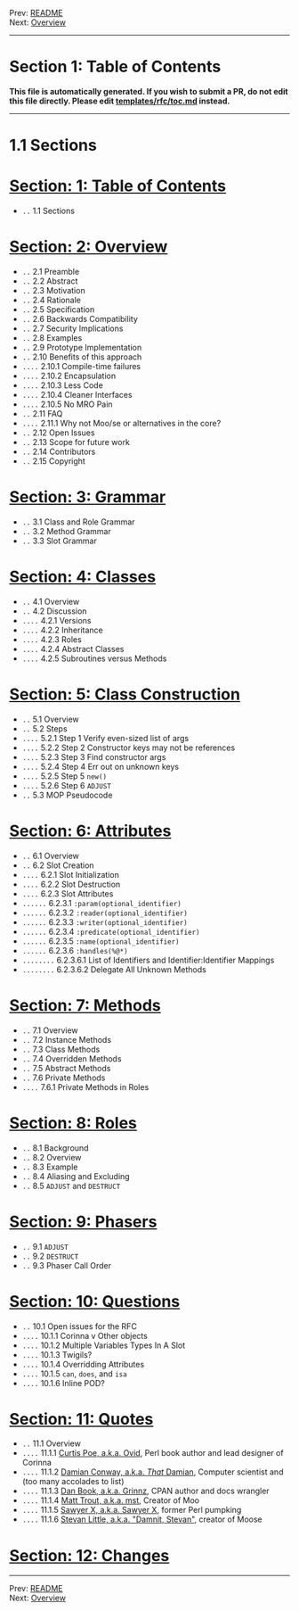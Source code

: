 Prev: [README](/README.md)   
Next: [Overview](overview.md)

---

# Section 1: Table of Contents

**This file is automatically generated. If you wish to submit a PR, do not
edit this file directly. Please edit
[templates/rfc/toc.md](https://github.com/Ovid/Cor/tree/master/templates/rfc/toc.md) instead.**

---

# 1.1 Sections

# [Section: 1: Table of Contents](toc.md)

* `..` 1.1 Sections

# [Section: 2: Overview](overview.md)

* `..` 2.1 Preamble
* `..` 2.2 Abstract
* `..` 2.3 Motivation
* `..` 2.4 Rationale
* `..` 2.5 Specification
* `..` 2.6 Backwards Compatibility
* `..` 2.7 Security Implications
* `..` 2.8 Examples
* `..` 2.9 Prototype Implementation
* `..` 2.10 Benefits of this approach
* `....` 2.10.1 Compile-time failures
* `....` 2.10.2 Encapsulation
* `....` 2.10.3 Less Code
* `....` 2.10.4 Cleaner Interfaces
* `....` 2.10.5 No MRO Pain
* `..` 2.11 FAQ
* `....` 2.11.1 Why not Moo/se or alternatives in the core?
* `..` 2.12 Open Issues
* `..` 2.13 Scope for future work
* `..` 2.14 Contributors
* `..` 2.15 Copyright

# [Section: 3: Grammar](grammar.md)

* `..` 3.1 Class and Role Grammar
* `..` 3.2 Method Grammar
* `..` 3.3 Slot Grammar

# [Section: 4: Classes](classes.md)

* `..` 4.1 Overview
* `..` 4.2 Discussion
* `....` 4.2.1 Versions
* `....` 4.2.2 Inheritance
* `....` 4.2.3 Roles
* `....` 4.2.4 Abstract Classes
* `....` 4.2.5 Subroutines versus Methods

# [Section: 5: Class Construction](class-construction.md)

* `..` 5.1 Overview
* `..` 5.2 Steps
* `....` 5.2.1 Step 1 Verify even-sized list of args
* `....` 5.2.2 Step 2 Constructor keys may not be references
* `....` 5.2.3 Step 3 Find constructor args
* `....` 5.2.4 Step 4 Err out on unknown keys
* `....` 5.2.5 Step 5 `new()`
* `....` 5.2.6 Step 6 `ADJUST`
* `..` 5.3 MOP Pseudocode

# [Section: 6: Attributes](attributes.md)

* `..` 6.1 Overview 
* `..` 6.2 Slot Creation
* `....` 6.2.1 Slot Initialization
* `....` 6.2.2 Slot Destruction
* `....` 6.2.3 Slot Attributes
* `......` 6.2.3.1 `:param(optional_identifier)`
* `......` 6.2.3.2 `:reader(optional_identifier)`
* `......` 6.2.3.3 `:writer(optional_identifier)`
* `......` 6.2.3.4 `:predicate(optional_identifier)`
* `......` 6.2.3.5 `:name(optional_identifier)`
* `......` 6.2.3.6 `:handles(%@*)`
* `........` 6.2.3.6.1 List of Identifiers and Identifier:Identifier Mappings
* `........` 6.2.3.6.2 Delegate All Unknown Methods

# [Section: 7: Methods](methods.md)

* `..` 7.1 Overview
* `..` 7.2 Instance Methods
* `..` 7.3 Class Methods
* `..` 7.4 Overridden Methods
* `..` 7.5 Abstract Methods
* `..` 7.6 Private Methods
* `....` 7.6.1 Private Methods in Roles

# [Section: 8: Roles](roles.md)

* `..` 8.1 Background
* `..` 8.2 Overview
* `..` 8.3 Example
* `..` 8.4 Aliasing and Excluding
* `..` 8.5 `ADJUST` and `DESTRUCT`

# [Section: 9: Phasers](phasers.md)

* `..` 9.1 `ADJUST`
* `..` 9.2 `DESTRUCT`
* `..` 9.3 Phaser Call Order

# [Section: 10: Questions](questions.md)

* `..` 10.1 Open issues for the RFC
* `....` 10.1.1 Corinna v Other objects
* `....` 10.1.2 Multiple Variables Types In A Slot
* `....` 10.1.3 Twigils?
* `....` 10.1.4 Overridding Attributes
* `....` 10.1.5 `can`, `does`, and `isa`
* `....` 10.1.6 Inline POD?

# [Section: 11: Quotes](quotes.md)

* `..` 11.1 Overview
* `....` 11.1.1 [Curtis Poe, a.k.a. Ovid](https://metacpan.org/author/OVID/), Perl book author and lead designer of Corinna
* `....` 11.1.2 [Damian Conway, a.k.a. _That_ Damian](https://metacpan.org/author/DCONWAY), Computer scientist and (too many accolades to list)
* `....` 11.1.3 [Dan Book, a.k.a. Grinnz](https://metacpan.org/author/DBOOK), CPAN author and docs wrangler
* `....` 11.1.4 [Matt Trout, a.k.a. mst](https://metacpan.org/author/MSTROUT), Creator of Moo
* `....` 11.1.5 [Sawyer X, a.k.a. Sawyer X](https://metacpan.org/author/XSAWYERX), former Perl pumpking
* `....` 11.1.6 [Stevan Little, a.k.a. "Damnit, Stevan"](https://metacpan.org/author/STEVAN), creator of Moose

# [Section: 12: Changes](major-changes.md)



---

Prev: [README](/README.md)   
Next: [Overview](overview.md)

